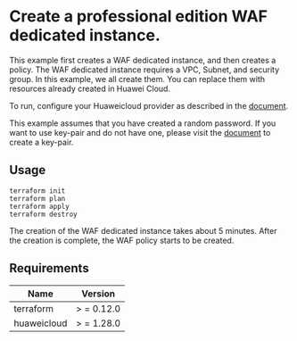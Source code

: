 # Create a professional edition WAF dedicated instance.

This example first creates a WAF dedicated instance, and then creates a policy. The WAF dedicated instance requires a
VPC, Subnet, and security group. In this example, we all create them. You can replace them with resources already
created in Huawei Cloud.

To run, configure your Huaweicloud provider as described in the
[document](https://registry.terraform.io/providers/huaweicloud/huaweicloud/latest/docs).

This example assumes that you have created a random password. If you want to use key-pair and do not have one, please
visit the
[document](https://registry.terraform.io/providers/huaweicloud/huaweicloud/latest/docs/resources/compute_keypair)
to create a key-pair.

## Usage

```shell
terraform init
terraform plan
terraform apply
terraform destroy
```

The creation of the WAF dedicated instance takes about 5 minutes. After the creation is complete, the WAF policy starts
to be created.

## Requirements

| Name | Version |
| ---- | ---- |
| terraform | > = 0.12.0 |
| huaweicloud | > = 1.28.0 |
